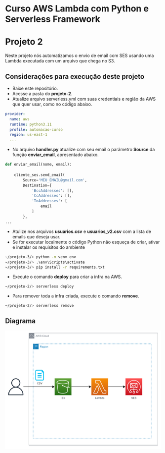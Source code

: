 # Curso AWS Lambda com Python e Serverless Framework
# Projeto 2

Neste projeto nós automatizamos o envio de email com SES usando uma Lambda executada com um arquivo que chega no S3.

## Considerações para execução deste projeto

- Baixe este repositório.
- Acesse a pasta do **projeto-2**.
- Atualize arquivo serverless.yml com suas credentiais e região da AWS que quer usar, como no código abaixo.

```yaml
provider:
  name: aws
  runtime: python3.11
  profile: automacao-curso
  region: us-east-1
  ...
```
- No arquivo **handler.py** atualize com seu email o parâmetro **Source** da função **enviar_email**, apresentado abaixo.

```python
def enviar_email(nome, email):
    
    cliente_ses.send_email(
        Source='MEU_EMAIL@gmail.com',
        Destination={
            'BccAddresses': [],
            'CcAddresses': [],
            'ToAddresses': [
                email
            ]
        },
...
```
- Atulize nos arquivos **usuarios.csv** e **usuarios_v2.csv** com a lista de emails que deseja usar.
- Se for executar localmente o código Python não esqueça de criar, ativar e instalar os requisitos do ambiente
```bash
~/projeto-3/> python -m venv env
~/projeto-3/> .\env\Scripts\activate
~/projeto-3/> pip install -r requirements.txt
```
- Execute o comando **deploy** para criar a infra na AWS.
```bash
~/projeto-2/> serverless deploy
```
- Para remover toda a infra criada, execute o comando **remove**.
```bash
~/projeto-2/> serverless remove
```

## Diagrama
![Diagrama](./docs/projeto2.drawio.png)
